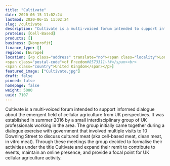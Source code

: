 ```yaml
---
title: "Cultivate"
date: 2020-06-15 11:02:24
lastmod: 2020-06-15 11:02:24
slug: /cultivate
description: "Cultivate is a multi-voiced forum intended to support informed dialogue about the emergent field of cellular agriculture from UK perspectives. It was established in summer 2016 by a small interdisciplinary group of UK professionals working in the area. The group initially came together during a dialogue exercise with government that involved multiple visits to 10 Downing Street to discuss cultured meat (aka cell-based meat, clean meat, in vitro meat)."
proteins: [Cell-Based]
products: []
business: [Nonprofit]
finance_type: []
regions: [Europe]
location: [<p class="address" translate="no"><span class="locality">London</span><br>
<span class="postal-code">of Freedom#8573311~!#</span><br>
<span class="country">United Kingdom</span></p>]
featured_image: ["Cultivate.jpg"]
draft: false
pinned: false
homepage: false
weight: 5000
uuid: 7107
---
```

<p>Cultivate is a multi-voiced forum intended to support informed dialogue about the emergent field of cellular agriculture from UK perspectives. It was established in summer 2016 by a small interdisciplinary group of UK professionals working in the area. The group initially came together during a dialogue exercise with government that involved multiple visits to 10 Downing Street to discuss cultured meat (aka cell-based meat, clean meat, in vitro meat). Through these meetings the group decided to formalise their activities under the title Cultivate and expand their remit to contribute to events, maintain an online presence, and provide a focal point for UK cellular agriculture activity.</p>
